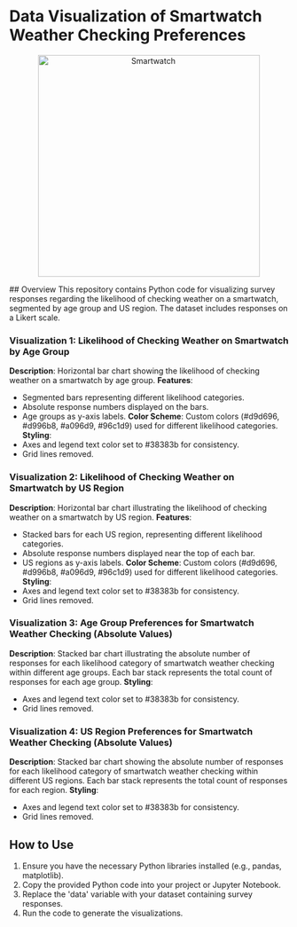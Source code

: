 # Data Visualization of Smartwatch Weather Checking Preferences
<p align="center">
  <img src="https://i.pinimg.com/564x/bd/a0/3c/bda03c5a7eaea92a4bfcf7f91f06c32b.jpg" alt="Smartwatch" width="400">
</p>
## Overview
This repository contains Python code for visualizing survey responses regarding the likelihood of checking weather on a smartwatch, segmented by age group and US region. The dataset includes responses on a Likert scale.

### Visualization 1: Likelihood of Checking Weather on Smartwatch by Age Group
**Description**: Horizontal bar chart showing the likelihood of checking weather on a smartwatch by age group.
**Features**:
- Segmented bars representing different likelihood categories.
- Absolute response numbers displayed on the bars.
- Age groups as y-axis labels.
**Color Scheme**: Custom colors (#d9d696, #d996b8, #a096d9, #96c1d9) used for different likelihood categories.
**Styling**:
- Axes and legend text color set to #38383b for consistency.
- Grid lines removed.

### Visualization 2: Likelihood of Checking Weather on Smartwatch by US Region
**Description**: Horizontal bar chart illustrating the likelihood of checking weather on a smartwatch by US region.
**Features**:
- Stacked bars for each US region, representing different likelihood categories.
- Absolute response numbers displayed near the top of each bar.
- US regions as y-axis labels.
**Color Scheme**: Custom colors (#d9d696, #d996b8, #a096d9, #96c1d9) used for different likelihood categories.
**Styling**:
- Axes and legend text color set to #38383b for consistency.
- Grid lines removed.

### Visualization 3: Age Group Preferences for Smartwatch Weather Checking (Absolute Values)
**Description**: Stacked bar chart illustrating the absolute number of responses for each likelihood category of smartwatch weather checking within different age groups. Each bar stack represents the total count of responses for each age group.
**Styling**:
- Axes and legend text color set to #38383b for consistency.
- Grid lines removed.

### Visualization 4: US Region Preferences for Smartwatch Weather Checking (Absolute Values)
**Description**: Stacked bar chart showing the absolute number of responses for each likelihood category of smartwatch weather checking within different US regions. Each bar stack represents the total count of responses for each region.
**Styling**:
- Axes and legend text color set to #38383b for consistency.
- Grid lines removed.


## How to Use
1. Ensure you have the necessary Python libraries installed (e.g., pandas, matplotlib).
2. Copy the provided Python code into your project or Jupyter Notebook.
3. Replace the 'data' variable with your dataset containing survey responses.
4. Run the code to generate the visualizations.
